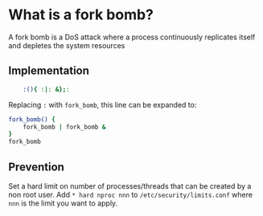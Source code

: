 # What is a fork bomb?

A fork bomb is a DoS attack where a process continuously replicates itself and depletes the system resources

## Implementation

```bash
    :(){ :|: &};:
```

Replacing `:` with `fork_bomb`, this line can be expanded to:

```bash
fork_bomb() {
    fork_bomb | fork_bomb &
}
fork_bomb
```

## Prevention

Set a hard limit on number of processes/threads that can be created by a non root user.
Add `* hard nproc nnn` to `/etc/security/limits.conf` where `nnn` is the limit you want to apply.

